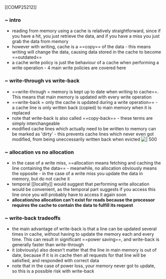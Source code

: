 [[COMP25212]]

### ~ intro
- reading from memory using a cache is relatively straightforward, since if you have a hit, you just retrieve the data, and if you have a miss you just grab the data from memory
- however with writing, cache is a ==copy== of the data - this means writing will change the data, causing data stored in the cache to become ==outdated==
- a cache write policy is just the behaviour of a cache when performing a write operation - 4 main write policies are covered here

### ~ write-through vs write-back
- ==write-through = memory is kept up to date when writing to cache==. This means that main memory is updated with every write operation
- ==write-back = only the cache is updated during a write operation== - a cache line is only written back (copied) to main memory when it is replaced
- note that write-back is also called ==copy-back== - these terms are simply interchangeable 
- modified cache lines which actually need to be written to memory can be marked as 'dirty' - this prevents cache lines which never even got modified, from being uneccessarily written back when evicted
![ | 500](https://i.imgur.com/q9uj5Eo.png)

### ~ allocation vs no allocation
- in the case of a write miss, ==allocation means fetching and caching the line containing the data== - meanwhile, no allocation obviously means the opposite - in the case of a write miss you update the data in memory, but do not cache it
- temporal [[locality]] would suggest that performing write allocation would be convenient, as the temporal part suggests if you access this line once you will probably have to access it again soon
- **allocation/no allocation can't exist for reads because the processor requires the cache to contain the data to fulfill its request**

### ~ write-back tradeoffs
- the main advantage of write-back is that a line can be updated several times in cache, without having to update the memory each and every time. This can result in significant ==power saving==, and write-back is generally faster than write-through
- it (obviously) also doesn't matter that the line in main memory is out of date, because if it is in cache then all requests for that line will be satisfied, and responded with correct data
- note that in the case of power loss, your memory never got to update, so this is a possible risk with write-back
